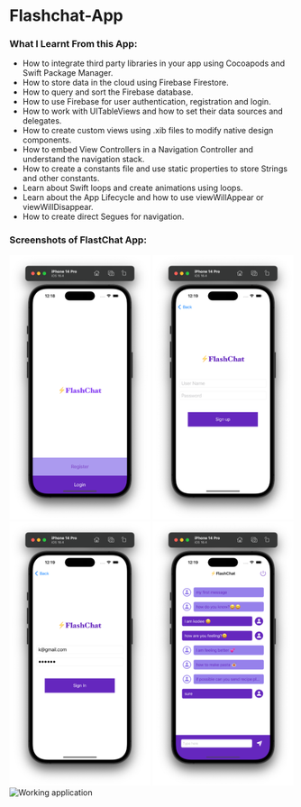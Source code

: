 # Flashchat-App

### What I Learnt From this App:

- How to integrate third party libraries in your app using Cocoapods and Swift Package Manager.
- How to store data in the cloud using Firebase Firestore.
- How to query and sort the Firebase database.
- How to use Firebase for user authentication, registration and login.
- How to work with UITableViews and how to set their data sources and delegates.
- How to create custom views using .xib files to modify native design components.
- How to embed View Controllers in a Navigation Controller and understand the navigation stack.
- How to create a constants file and use static properties to store Strings and other constants.
- Learn about Swift loops and create animations using loops.
- Learn about the App Lifecycle and how to use viewWillAppear or viewWillDisappear.
- How to create direct Segues for navigation.

### Screenshots of FlastChat App:

<img src="/screenshots/1.png" alt="Splashscreen" width="250"/>
<img src="/screenshots/2.png" alt="registeration" width="250"/>
<img src="/screenshots/3.png" alt=" Login screen" width="250"/>
<img src="/screenshots/4.png" alt=" Chat screen" width="250"/>
<img src="/screenshots/flashchat.gif" alt=" Working application" width="250"/>
